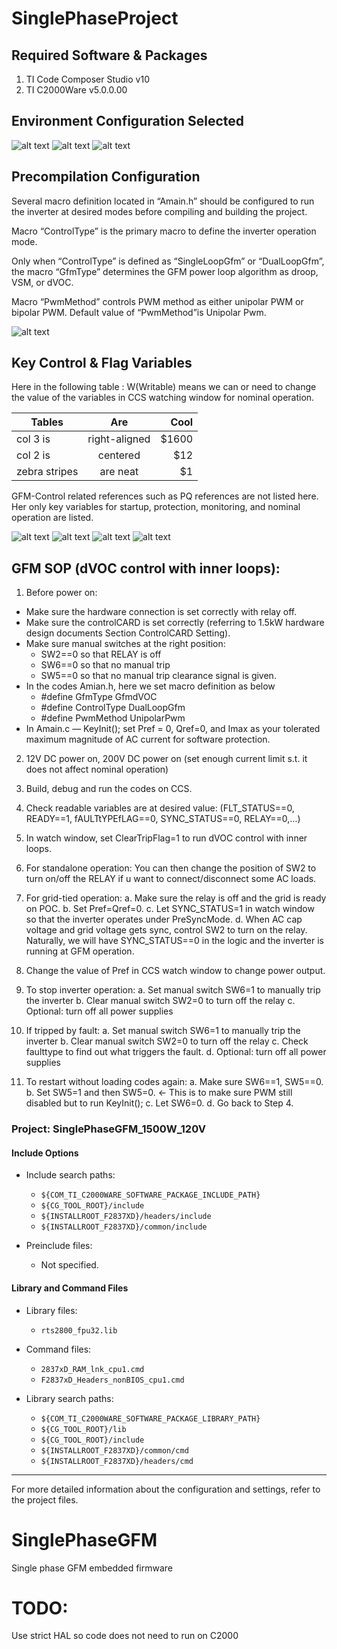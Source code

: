 # SinglePhaseProject

## Required Software & Packages

1. TI Code Composer Studio v10
2. TI C2000Ware v5.0.0.00

## Environment Configuration Selected
![alt text](docs/images/singlephase_env1.png)
![alt text](docs/images/singlephase_env2.png)
![alt text](docs/images/singlephase_env3.png)

## Precompilation Configuration
Several macro definition located in “Amain.h” should be configured to run the inverter at desired modes before compiling and building the project. 

Macro “ControlType” is the primary macro to define the inverter operation mode. 

Only when “ControlType” is defined as “SingleLoopGfm” or “DualLoopGfm”, the macro “GfmType” determines the GFM power loop algorithm as droop, VSM, or dVOC.

Macro “PwmMethod” controls PWM method as either unipolar PWM or bipolar PWM. Default value of “PwmMethod”is Unipolar Pwm.

![alt text](docs/images/singlephase_precompilation1.png)

## Key Control & Flag Variables
Here in the following table : W(Writable) means we can or need to change the value of the variables in CCS watching window for nominal operation.

| Tables        | Are           | Cool  |
| ------------- |:-------------:| -----:|
| col 3 is      | right-aligned | $1600 |
| col 2 is      | centered      |   $12 |
| zebra stripes | are neat      |    $1 |

GFM-Control related references such as PQ references are not listed here. Her only key variables for startup, protection, monitoring, and nominal operation are listed.

![alt text](docs/images/singlephase_keyctrl1.png)
![alt text](docs/images/singlephase_keyctrl2.png)
![alt text](docs/images/singlephase_keyctrl3.png)
![alt text](docs/images/singlephase_keyctrl4.png)

## GFM SOP (dVOC control with inner loops):
1. Before power on: 

* Make sure the hardware connection is set correctly with relay off.
* Make sure the controlCARD is set correctly (referring to 1.5kW hardware design documents Section ControlCARD Setting).
* Make sure manual switches at the right position:
    * SW2==0 so that RELAY is off
    * SW6==0 so that no manual trip
    * SW5==0 so that no manual  trip clearance signal is given.
* In the codes Amian.h, here we set macro definition as below
    *  #define GfmType GfmdVOC
    *  #define ControlType DualLoopGfm
    *  #define PwmMethod UnipolarPwm
* In Amain.c — KeyInit(); set Pref = 0, Qref=0, and Imax as your tolerated maximum magnitude of AC current for software protection.

2. 12V DC power on, 200V DC power on (set enough current limit s.t. it does not affect nominal operation)

3. Build, debug and run the codes on CCS.

4. Check readable variables are at desired value: (FLT_STATUS==0, READY==1, fAULTtYPEfLAG==0, SYNC_STATUS==0, RELAY==0,…)

5. In watch window, set ClearTripFlag=1 to run dVOC control with inner loops. 

6. For standalone operation: You can then change the position of SW2 to turn on/off the RELAY if u want to connect/disconnect some AC loads.

7. For grid-tied operation: 
  a. Make sure the relay is off and the grid is ready on POC. 
  b. Set Pref=Qref=0. 
  c. Let SYNC_STATUS=1 in watch window so that the inverter operates under PreSyncMode.
  d. When AC cap voltage and grid voltage gets sync, control SW2 to turn on the relay. Naturally, we will have SYNC_STATUS==0 in the logic and the inverter is running at GFM operation.

8. Change the value of Pref in CCS watch window to change power output.

9. To stop inverter operation:
  a. Set manual switch  SW6=1 to manually trip the inverter
  b. Clear manual switch SW2=0 to turn off the relay
  c. Optional: turn off all power supplies

10. If tripped by fault:
  a. Set manual switch  SW6=1 to manually trip the inverter
  b. Clear manual switch SW2=0 to turn off the relay
  c. Check faulttype to find out what triggers the fault.
  d. Optional: turn off all power supplies

11. To restart without loading codes again:
  a. Make sure SW6==1, SW5==0.
  b. Set SW5=1 and then SW5=0. ← This is to make sure PWM still disabled but to run KeyInit();
  c. Let SW6=0.
  d. Go back to Step 4.

### Project: SinglePhaseGFM_1500W_120V

#### Include Options
- Include search paths:
  - `${COM_TI_C2000WARE_SOFTWARE_PACKAGE_INCLUDE_PATH}`
  - `${CG_TOOL_ROOT}/include`
  - `${INSTALLROOT_F2837XD}/headers/include`
  - `${INSTALLROOT_F2837XD}/common/include`

- Preinclude files:
  - Not specified.

#### Library and Command Files
- Library files:
  - `rts2800_fpu32.lib`
- Command files:
  - `2837xD_RAM_lnk_cpu1.cmd`
  - `F2837xD_Headers_nonBIOS_cpu1.cmd`

- Library search paths:
  - `${COM_TI_C2000WARE_SOFTWARE_PACKAGE_LIBRARY_PATH}`
  - `${CG_TOOL_ROOT}/lib`
  - `${CG_TOOL_ROOT}/include`
  - `${INSTALLROOT_F2837XD}/common/cmd`
  - `${INSTALLROOT_F2837XD}/headers/cmd`

---

For more detailed information about the configuration and settings, refer to the project files.




# SinglePhaseGFM
Single phase GFM embedded firmware

# TODO:
Use strict HAL so code does not need to run on C2000
